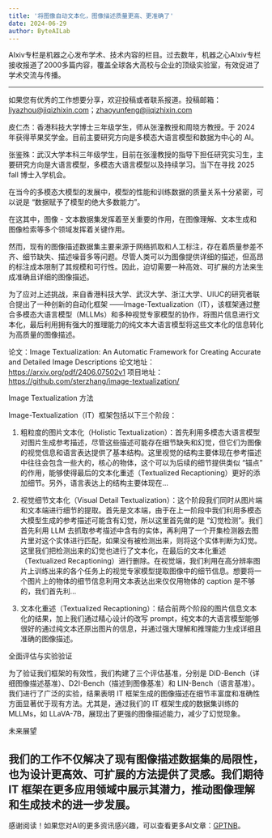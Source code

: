 ```yaml
---
title: '将图像自动文本化，图像描述质量更高、更准确了'
date: 2024-06-29
author: ByteAILab
---
```


AIxiv专栏是机器之心发布学术、技术内容的栏目。过去数年，机器之心AIxiv专栏接收报道了2000多篇内容，覆盖全球各大高校与企业的顶级实验室，有效促进了学术交流与传播。

---
如果您有优秀的工作想要分享，欢迎投稿或者联系报道。投稿邮箱：liyazhou@jiqizhixin.com；zhaoyunfeng@jiqizhixin.com

皮仁杰：香港科技大学博士三年级学生，师从张潼教授和周晓方教授。于 2024 年获得苹果奖学金。目前主要研究方向是多模态大语言模型和数据为中心的 AI。

张鉴殊：武汉大学本科三年级学生，目前在张潼教授的指导下担任研究实习生，主要研究方向是大语言模型，多模态大语言模型以及持续学习。当下在寻找 2025 fall 博士入学机会。

在当今的多模态大模型的发展中，模型的性能和训练数据的质量关系十分紧密，可以说是 “数据赋予了模型的绝大多数能力”。

在这其中，图像 - 文本数据集发挥着至关重要的作用，在图像理解、文本生成和图像检索等多个领域发挥着关键作用。

然而，现有的图像描述数据集主要来源于网络抓取和人工标注，存在着质量参差不齐、细节缺失、描述噪音多等问题。尽管人类可以为图像提供详细的描述，但高昂的标注成本限制了其规模和可行性。因此，迫切需要一种高效、可扩展的方法来生成准确且详细的图像描述。

为了应对上述挑战，来自香港科技大学、武汉大学、浙江大学、UIUC的研究者联合提出了一种创新的自动化框架 ——Image-Textualization（IT），该框架通过整合多模态大语言模型（MLLMs）和多种视觉专家模型的协作，将图片信息进行文本化，最后利用拥有强大的推理能力的纯文本大语言模型将这些文本化的信息转化为高质量的图像描述。

论文：Image Textualization: An Automatic Framework for Creating Accurate and Detailed Image Descriptions
论文地址：https://arxiv.org/pdf/2406.07502v1
项目地址：https://github.com/sterzhang/image-textualization/

Image Textualization 方法

Image-Textualization（IT）框架包括以下三个阶段：

1. 粗粒度的图片文本化（Holistic Textualization）：首先利用多模态大语言模型对图片生成参考描述，尽管这些描述可能存在细节缺失和幻觉，但它们为图像的视觉信息和语言表达提供了基本结构。这里视觉的结构主要体现在参考描述中往往会包含一些大的，核心的物体，这个可以为后续的细节提供类似 “锚点” 的作用，能够使得最后的文本化重述（Textualized Recaptioning）更好的添加细节。另外，语言表达上的结构主要体现在...
  
2. 视觉细节文本化（Visual Detail Textualization）：这个阶段我们同时从图片端和文本端进行细节的提取。首先是文本端，由于在上一阶段中我们利用多模态大模型生成的参考描述可能含有幻觉，所以这里首先做的是 “幻觉检测”。我们首先利用 LLM 去抓取参考描述中含有的实体，再利用了一个开集检测器去图片里对这个实体进行匹配，如果没有被检测出来，则将这个实体判断为幻觉。这里我们把检测出来的幻觉也进行了文本化，在最后的文本化重述（Textualized Recaptioning）进行删除。在视觉端，我们利用在高分辨率图片上训练出来的各个任务上的视觉专家模型提取图像中的细节信息。想要将一个图片上的物体的细节信息利用文本表达出来仅仅用物体的 caption 是不够的，我们首先利...
  
3. 文本化重述（Textualized Recaptioning）：结合前两个阶段的图片信息文本化的结果，加上我们通过精心设计的改写 prompt，纯文本的大语言模型能够很好的通过纯文本还原出图片的信息，并通过强大理解和推理能力生成详细且准确的图像描述。

全面评估与实验验证

为了验证我们框架的有效性，我们构建了三个评估基准，分别是 DID-Bench（详细图像描述基准）、D2I-Bench（描述到图像基准）和 LIN-Bench（语言基准）。我们进行了广泛的实验，结果表明 IT 框架生成的图像描述在细节丰富度和准确性方面显著优于现有方法。尤其是，通过我们的 IT 框架生成的数据集训练的 MLLMs，如 LLaVA-7B，展现出了更强的图像描述能力，减少了幻觉现象。

未来展望

我们的工作不仅解决了现有图像描述数据集的局限性，也为设计更高效、可扩展的方法提供了灵感。我们期待 IT 框架在更多应用领域中展示其潜力，推动图像理解和生成技术的进一步发展。
---
感谢阅读！如果您对AI的更多资讯感兴趣，可以查看更多AI文章：[GPTNB](https://gptnb.com)。